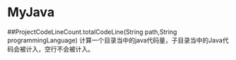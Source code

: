 # MyJava
##ProjectCodeLineCount.totalCodeLine(String path,String programmingLanguage) 计算一个目录当中的java代码量，子目录当中的Java代码会被计入，空行不会被计入。
